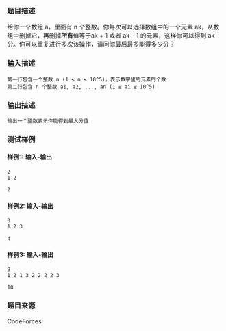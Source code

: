 ### 题目描述

给你一个数组 a，里面有 n 个整数。你每次可以选择数组中的一个元素 ak，从数组中删掉它，再删掉**所有**值等于ak + 1 或者 ak  - 1 的元素，这样你可以得到 ak 分。你可以重复进行多次该操作，请问你最后最多能得多少分？

### 输入描述

```
第一行包含一个整数 n (1 ≤ n ≤ 10^5)，表示数字里的元素的个数
第二行包含 n 个整数 a1, a2, ..., an (1 ≤ ai ≤ 10^5)
```

### 输出描述

```
输出一个整数表示你能得到最大分值
```

### 测试样例

#### 样例1: 输入-输出

```
2
1 2
```

```
2
```

#### 样例2: 输入-输出

```
3
1 2 3
```

```
4
```

#### 样例3: 输入-输出

```
9
1 2 1 3 2 2 2 2 3
```

```
10
```

### 题目来源

CodeForces
